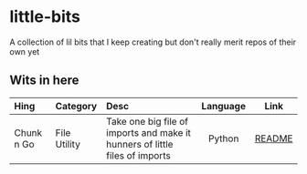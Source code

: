 # little-bits
A collection of lil bits that I keep creating but don't really merit repos of their own yet

## Wits in here

|Hing|Category|Desc|Language|Link
|:--|:--|:--|:-:|:-:
| Chunk n Go | File Utility | Take one big file of imports and make it hunners of little files of imports | Python | [README](Chunk-n-Go/README.md)